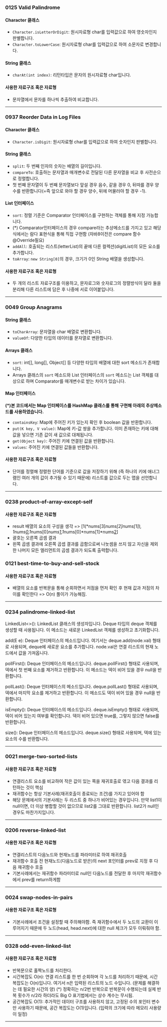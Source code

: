 ### 0125 Valid Palindrome

#### Character 클래스
- `Character.isLetterOrDigit`: 원시자료형 char를 입력값으로 하여 영숫자인지 판별합니다.
- `Character.toLowerCase`: 원시자료형 char를 입력값으로 하여 소문자로 변경합니다.

#### String 클래스
- `charAt(int index)`: 리턴타입은 문자의 원시자료형 char입니다.

#### 사용한 자료구조 혹은 자료형
- 문자열에서 문자를 하나씩 추출하여 비교합니다.

***
### 0937 Reorder Data in Log Files

#### Character 클래스
- `Character.isDigit`: 원시자료형 char를 입력값으로 하여 숫자인지 판별합니다.

#### String 클래스
- `split`: 두 번째 인자의 숫자는 배열의 길이입니다.
- `compareTo`: 호출하는 문자열과 매개변수로 전달된 다른 문자열을 비교 후 사전순으로 정렬합니다.
- 첫 번째 문자열이 두 번째 문자열보다 앞설 경우 음수, 같을 경우 0, 뒤따를 경우 양수를 반환합니다(=즉 앞으로 와야 할 경우 양수, 뒤에 머물러야 할 경우 -1).

#### List 인터페이스
- `sort`: 정렬 기준은 Comparator 인터페이스를 구현하는 객체를 통해 지정 가능합니다.
-  (*) Comparator인터페이스의 경우 compare라는 추상메소드를 가지고 있고 해당 식에서는 람다 표현식을 통해 직접 구현함 (자바8이전은 compare 함수 @Override필요)
- `addAll`: 호출되는 리스트(letterList)의 끝에 다른 컬렉션(digitList)의 모든 요소를 추가합니다.
- `toArray`: `new String[0]`의 경우, 크기가 0인 String 배열을 생성합니다.

#### 사용한 자료구조 혹은 자료형
- 두 개의 리스트 자료구조를 이용하고, 문자로그와 숫자로그의 정렬방식이 달라 둘을 분리해 다른 리스트에 담은 후 나중에 서로 이어붙입니다.

***

### 0049 Group Anagrams

#### String 클래스
- `toCharArray`: 문자열을 char 배열로 변환합니다.
- `valueOf`: 다양한 타입의 데이터를 문자열로 변환합니다.

#### Arrays 클래스
- `sort`: int[], long[], Object[] 등 다양한 타입의 배열에 대한 sort 메소드가 존재합니다.
- Arrays 클래스의 `sort` 메소드와 List 인터페이스의 `sort` 메소드는 List 객체를 대상으로 하며 Comparator를 매개변수로 받는 차이가 있습니다.

#### Map 인터페이스
**(*)본 코드에서는 Map 인터페이스를 HashMap 클래스를 통해 구현해 아래의 추상메소드를 사용하였습니다.**
- `containsKey`: Map에 주어진 키가 있는지 확인 후 boolean 값을 반환합니다.
- `put(K key, V value)`: Map에 키-값 쌍을 추가합니다. 이미 존재하는 키에 대해 값을 넣으면 기존 값이 새 값으로 대체됩니다.
- `get(Object key)`: 주어진 키에 연결된 값을 반환합니다.
- `values`: 주어진 키에 연결된 값들을 반환합니다.

#### 사용한 자료구조 혹은 자료형
- 단어를 정렬해 정렬한 단어를 기준으로 값을 저장하기 위해 (즉 하나의 키에 애너그램인 여러 개의 값이 추가될 수 있기 때문에) 리스트를 값으로 두는 맵을 선언합니다.

***

### 0238 product-of-array-except-self

#### 사용한 자료구조 혹은 자료형
- result 배열의 요소의 구성을 생각 => [1(*nums[3]*nums[2]*nums[1]), 1*nums[0](*nums[3]*nums[2]),1*nums[0]*nums[1](*nums[3]),1*nums[0]*nums[1]*nums[2](*1)]
- 괄호는 오른쪽 곱셈 결과
- 왼쪽 곱셈 결과에 오른쪽 곱셉 결과를 곱함으로써 나눗셈을 쓰지 않고 자신을 제외한 나머지 모든 엘리먼트의 곱셈 결과가 되도록 출력합니다.

### 0121 best-time-to-buy-and-sell-stock

#### 사용한 자료구조 혹은 자료형
- 배열의 요소를 반복문을 통해 순회하면서 저점을 먼저 확인 후 현재 값과 저점의 차이를 확인한다 => O(n) 풀이가 가능해짐.

***

### 0234 palindrome-linked-list
LinkedList<>(): LinkedList 클래스의 생성자입니다. Deque<Integer> 타입의 deque 객체를 생성할 때 사용됩니다. 이 메소드는 새로운 LinkedList 객체를 생성하고 초기화합니다.

add(E e): Deque 인터페이스의 메소드입니다. 여기서는 deque.add(node.val) 형태로 사용되며, deque에 새로운 요소를 추가합니다. node.val은 연결 리스트의 현재 노드에서 값을 가져옵니다.

pollFirst(): Deque 인터페이스의 메소드입니다. deque.pollFirst() 형태로 사용되며, 덱에서 첫 번째 요소를 제거하고 반환합니다. 이 메소드는 덱이 비어 있을 경우 null을 반환합니다.

pollLast(): Deque 인터페이스의 메소드입니다. deque.pollLast() 형태로 사용되며, 덱에서 마지막 요소를 제거하고 반환합니다. 이 메소드도 덱이 비어 있을 경우 null을 반환합니다.

isEmpty(): Deque 인터페이스의 메소드입니다. deque.isEmpty() 형태로 사용되며, 덱이 비어 있는지 여부를 확인합니다. 덱이 비어 있으면 true를, 그렇지 않으면 false를 반환합니다.

size(): Deque 인터페이스의 메소드입니다. deque.size() 형태로 사용되며, 덱에 있는 요소의 수를 반환합니다.

***

### 0021 merge-two-sorted-lists

#### 사용한 자료구조 혹은 자료형
- 연결리스트 요소를 비교하여 작은 값이 있는 쪽을 재귀호출로 엮고 다음 결과를 리턴하는 것이 핵심
- 재귀함수는 항상 기본사례(재귀호출이 종료되는 조건)를 가지고 있어야 함
- 해당 문제에서의 기본사례는 두 리스트 중 하나가 비어있는 경우입니다. 만약 list1이 null이면, 더 이상 병합할 것이 없으므로 list2를 그대로 반환합니다. list2가 null인 경우도 마찬가지입니다.

***

### 0206 reverse-linked-list

#### 사용한 자료구조 혹은 자료형
- 연결리스트의 다음노드와 현재노드를 파라미터로 하여 재귀호출
- 재귀함수 호출 전 현재노드(다음노드로 받은)의 next 포인터를 prev로 지정 후 다음 재귀함수 호출
- 기본사례에서는 재귀함수 파라미터로 null인 다음노드를 전달한 후 마지막 재귀함수에서 prev를 return하게함

***
### 0024 swap-nodes-in-pairs

#### 사용한 자료구조 혹은 자료형
- 기본사례에서 조건을 설정할 때 주의해야함. 즉 재귀함수에서 두 노드의 교환이 이루어지기 때문에 두 노드(head, head.next)에 대한 null 체크가 모두 이뤄줘야 함.

***
### 0328 odd-even-linked-list

#### 사용한 자료구조 혹은 자료형
- 반복문으로 홀짝노드를 처리한다.
- 시간복잡도 O(n): 연결 리스트를 한 번 순회하며 각 노드를 처리하기 때문에, 시간 복잡도는 O(n)입니다. 여기서 n은 입력된 리스트의 노드 수입니다.
  (문제를 해결하는 데 필요한 시간의 양)
  (*) 정확히는 n/2번 반복으로 반복문이 수행되는데 실제 반복 횟수가 n/2라 하더라도 Big O 표기법에서는 상수 계수는 무시됨.
- 공간복잡도 O(1): 추가적인 데이터 구조를 사용하지 않고, 고정된 수의 포인터 변수만 사용하기 때문에, 공간 복잡도는 O(1)입니다.
  (입력의 크기에 따라 메모리 사용량이 일정)

***


